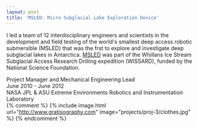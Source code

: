 ```yaml
---
layout: post
title: 'MSLED: Micro Subglacial Lake Exploration Device'
---
```

I led a team of 12 interdisciplinary engineers and scientists in the development and field testing of the world's smallest deep access robotic submersible (MSLED) that was the frst to explore and investigate deep subglacial lakes in Antarctica. [MSLED](http://www.wissard.org/node/259) was part of the Whillans Ice Stream Subglacial Access Research Drilling expedition (WISSARD), funded by the National Science Foundation.

Project Manager and Mechanical Engineering Lead  
June 2010 - June 2012  
NASA JPL & ASU Extreme Environments Robotics and Instrumentation Laboratory  
{% comment %}
{% include image.html url="http://www.gratisography.com" image="projects/proj-3/clothes.jpg" %}
{% endcomment %}
